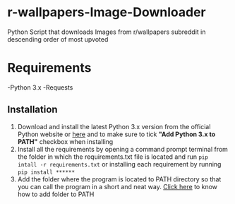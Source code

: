 # r-wallpapers-Image-Downloader
Python Script that downloads Images from r/wallpapers subreddit in descending order of most upvoted

# Requirements
-Python 3.x
-Requests

## Installation
1. Download and install the latest Python 3.x version from the official Python website or [here](https://www.python.org/downloads/) and to make sure to tick **"Add Python 3.x to PATH"** checkbox when installing
2. Install all the requirements by opening a command prompt terminal from the folder in which the requirements.txt file is located and run `pip intall -r requirements.txt` or installing each requirement by running `pip install ******`
3. Add the folder where the program is located to PATH directory so that you can call the program in a short and neat way. [Click here](https://docs.alfresco.com/4.2/tasks/fot-addpath.html) to know how to add folder to PATH
